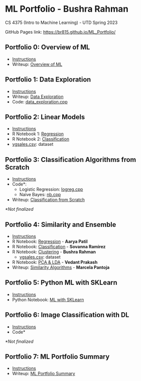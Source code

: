 # ML Portfolio - Bushra Rahman
CS 4375 (Intro to Machine Learning) - UTD Spring 2023

GitHub Pages link: https://br815.github.io/ML_Portfolio/

## Portfolio 0: Overview of ML
* [Instructions](/Portfolio0/Instructions0_Setup.pdf)
* Writeup: [Overview of ML](/Portfolio0/Overview_of_ML.pdf)

## Portfolio 1: Data Exploration
* [Instructions](/Portfolio1/Instructions1_Data_Exploration.pdf)
* Writeup: [Data Exploration](/Portfolio1/Data_Exploration.pdf)
* Code: [data_exploration.cpp](/Portfolio1/data_exploration.cpp)

## Portfolio 2: Linear Models
* [Instructions](/Portfolio2/Instructions2_Linear_Models.pdf)
* R Notebook 1: [Regression](/Portfolio2/Regression.pdf)
* R Notebook 2: [Classification](/Portfolio2/Classification.pdf)
* [vgsales.csv](vgsales.csv): dataset

## Portfolio 3: Classification Algorithms from Scratch
* [Instructions](/Portfolio3/Instructions3_ML_Algorithms_from_Scratch.pdf)
* Code*: 
  * Logistic Regression: [logreg.cpp](/Portfolio3/logreg.cpp)
  * Naive Bayes: [nb.cpp](/Portfolio3/nb.cpp)
* Writeup: [Classification from Scratch](/Portfolio2/Classification_From_Scratch.pdf)

_*Not finalized_

## Portfolio 4: Similarity and Ensemble
* [Instructions](/Portfolio4/Instructions4_Similarity_Algorithms.pdf)
* R Notebook: [Regression](/Portfolio4/Part1_Regression.pdf) - **Aarya Patil**
* R Notebook: [Classification](/Portfolio4/Part2_Classification.pdf) - **Sovanna Ramirez**
* R Notebook: [Clustering](/Portfolio4/Part3_Clustering.pdf) - **Bushra Rahman**
  * [vgsales.csv](vgsales.csv): dataset
* R Notebook: [PCA & LDA](/Portfolio4/Part4_PCA&LDA.pdf) - **Vedant Prakash**
* Writeup: [Similarity Algorithms](/Portfolio4/Part5_Narrative.pdf) - **Marcela Pantoja**

## Portfolio 5: Python ML with SKLearn
* [Instructions](/Portfolio5/Instructions5_ML_With_SKLearn.pdf)
* Python Notebook: [ML with SKLearn](/Portfolio5/ML_with_SKLearn.pdf)

## Portfolio 6:  Image Classification with DL
* [Instructions](/Portfolio6/Instructions6_Image_Classification_With_DL.pdf)
* Code*

_*Not finalized_

## Portfolio 7: ML Portfolio Summary
* [Instructions](/Portfolio7/Instructions7_Portfolio_Summary_ML.pdf)
* Writeup: [ML Portfolio Summary](/Portfolio7/Portfolio_Summary_ML.pdf)
